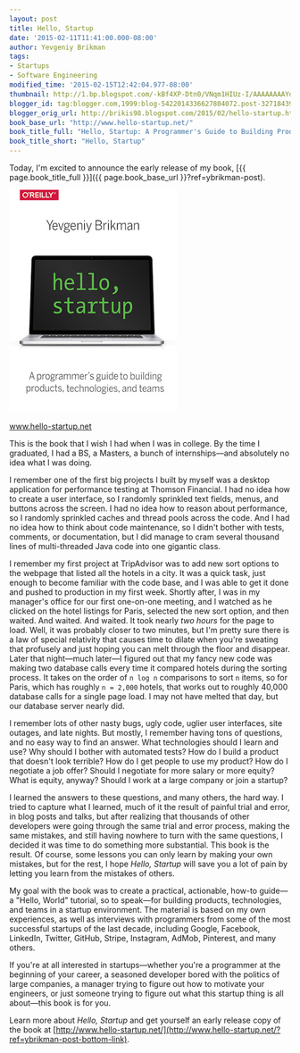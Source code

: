```yaml
---
layout: post
title: Hello, Startup
date: '2015-02-11T11:41:00.000-08:00'
author: Yevgeniy Brikman
tags:
- Startups
- Software Engineering
modified_time: '2015-02-15T12:42:04.977-08:00'
thumbnail: http://1.bp.blogspot.com/-kBf4XP-Dtn0/VNqm1HIUz-I/AAAAAAAAYdM/3xuXhFoxFKQ/s72-c/hello-startup-cover-flat-medium.jpg
blogger_id: tag:blogger.com,1999:blog-5422014336627804072.post-3271843985604725456
blogger_orig_url: http://brikis98.blogspot.com/2015/02/hello-startup.html
book_base_url: "http://www.hello-startup.net/"
book_title_full: "Hello, Startup: A Programmer's Guide to Building Products, Technologies, and Teams"
book_title_short: "Hello, Startup"
---
```


Today, I'm excited to announce the early release of my book, 
[{{ page.book_title_full }}]({{ page.book_base_url }}?ref=ybrikman-post).

<div class="center">
  <a href="{{ page.book_base_url }}?ref=ybrikman-post-image">
    <img src="/assets/img/blog/2015-02-11-hello-startup/hello-startup-cover-flat-medium.jpg" alt="{{ page.book_title_full }}" class="border border-gray"/>
  </a>
</div>
<p class="center">
  <a href="{{ page.book_base_url }}?ref=ybrikman-link-below-image">www.hello-startup.net</a>
</p>

This is the book that I wish I had when I was in college. By the time I 
graduated, I had a BS, a Masters, a bunch of internships&mdash;and absolutely 
no idea what I was doing.

I remember one of the first big projects I built by myself was a desktop 
application for performance testing at Thomson Financial. I had no idea how to 
create a user interface, so I randomly sprinkled text fields, menus, and 
buttons across the screen. I had no idea how to reason about performance, so I 
randomly sprinkled caches and thread pools across the code. And I had no idea 
how to think about code maintenance, so I didn't bother with tests, comments, 
or documentation, but I did manage to cram several thousand lines of 
multi-threaded Java code into one gigantic class.

I remember my first project at TripAdvisor was to add new sort options to the 
webpage that listed all the hotels in a city. It was a quick task, just enough 
to become familiar with the code base, and I was able to get it done and pushed 
to production in my first week. Shortly after, I was in my manager's office for 
our first one-on-one meeting, and I watched as he clicked on the hotel listings 
for Paris, selected the new sort option, and then waited. And waited. And 
waited. It took nearly *two hours* for the page to load. Well, it was probably 
closer to two minutes, but I'm pretty sure there is a law of special relativity 
that causes time to dilate when you're sweating that profusely and just hoping 
you can melt through the floor and disappear. Later that night&mdash;much 
later&mdash;I figured out that my fancy new code was making two database calls 
every time it compared hotels during the sorting process. It takes on the order 
of `n log n` comparisons to sort `n` items, so for Paris, which has roughly 
`n = 2,000` hotels, that works out to roughly 40,000 database calls for a 
single page load. I may not have melted that day, but our database server 
nearly did.

I remember lots of other nasty bugs, ugly code, uglier user interfaces, site 
outages, and late nights. But mostly, I remember having tons of questions, and 
no easy way to find an answer. What technologies should I learn and use? Why 
should I bother with automated tests? How do I build a product that doesn't 
look terrible? How do I get people to use my product? How do I negotiate a job 
offer? Should I negotiate for more salary or more equity? What is equity, 
anyway? Should I work at a large company or join a startup?

I learned the answers to these questions, and many others, the hard way. I 
tried to capture what I learned, much of it the result of painful trial and 
error, in blog posts and talks, but after realizing that thousands of other 
developers were going through the same trial and error process, making the same 
mistakes, and still having nowhere to turn with the same questions, I decided 
it was time to do something more substantial. This book is the result. Of 
course, some lessons you can only learn by making your own mistakes, but for 
the rest, I hope *Hello, Startup* will save you a lot of pain by letting you 
learn from the mistakes of others.

My goal with the book was to create a practical, actionable, how-to 
guide&mdash;a "Hello, World" tutorial, so to speak&mdash;for building products, 
technologies, and teams in a startup environment. The material is based on my 
own experiences, as well as interviews with programmers from some of the most 
successful startups of the last decade, including Google, Facebook, LinkedIn, 
Twitter, GitHub, Stripe, Instagram, AdMob, Pinterest, and many others.

If you're at all interested in startups&mdash;whether you're a programmer at 
the beginning of your career, a seasoned developer bored with the politics of 
large companies, a manager trying to figure out how to motivate your engineers, 
or just someone trying to figure out what this startup thing is all 
about&mdash;this book is for you.

Learn more about *Hello, Startup* and get yourself an early release copy of the 
book at [http://www.hello-startup.net/](http://www.hello-startup.net/?ref=ybrikman-post-bottom-link).




